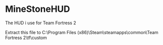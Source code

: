 # MineStoneHUD
The HUD i use for Team Fortress 2

Extract this file to C:\Program Files (x86)\Steam\steamapps\common\Team Fortress 2\tf\custom
